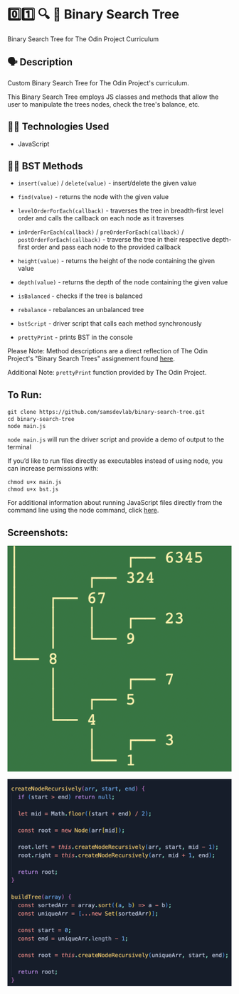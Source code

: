 # 0️⃣1️⃣ 🔍 🌲 Binary Search Tree

Binary Search Tree for The Odin Project Curriculum

## 🗣️ Description

Custom Binary Search Tree for The Odin Project's curriculum.

This Binary Search Tree employs JS classes and methods that allow the user to manipulate the trees nodes, check the tree's balance, etc.

## 👨‍💻 Technologies Used

- JavaScript

## 👨‍🔬 BST Methods

- `insert(value)` / `delete(value)` - insert/delete the given value

- `find(value)` - returns the node with the given value

- `levelOrderForEach(callback)` - traverses the tree in breadth-first level order and calls the callback on each node as it traverses

- `inOrderForEach(callback)` / `preOrderForEach(callback)` / `postOrderForEach(callback)` - traverse the tree in their respective depth-first order and pass each node to the provided callback

- `height(value)` - returns the height of the node containing the given value

- `depth(value)` - returns the depth of the node containing the given value

- `isBalanced` - checks if the tree is balanced

- `rebalance` - rebalances an unbalanced tree

- `bstScript` - driver script that calls each method synchronously

- `prettyPrint` - prints BST in the console

Please Note: Method descriptions are a direct reflection of The Odin Project's "Binary Search Trees" assignement found [here](https://www.theodinproject.com/lessons/javascript-binary-search-trees).

Additional Note: `prettyPrint` function provided by The Odin Project.

## To Run:

```
git clone https://github.com/samsdevlab/binary-search-tree.git
cd binary-search-tree
node main.js
```

`node main.js` will run the driver script and provide a demo of output to the terminal

If you’d like to run files directly as executables instead of using node, you can increase permissions with:

```
chmod u+x main.js
chmod u+x bst.js
```

For additional information about running JavaScript files directly from the command line using the node command, click [here](https://github.com/nodejs/nodejs.dev/blob/aa4239e87a5adc992fdb709c20aebb5f6da77f86/content/learn/command-line/node-run-cli.en.md).

## Screenshots:

![alt text](bst-screenshot.png)

![alt text](bst-code.png)
